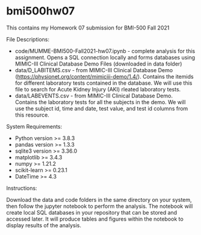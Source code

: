 # bmi500hw07
This contains my Homework 07 submission for BMI-500 Fall 2021

File Descriptions:
- code/MUMME-BMI500-Fall2021-hw07.ipynb - complete analysis for this assignment. Opens a SQL connection locally and forms databases using MIMIC-III Clinical Database Demo Files (downloaded in data folder)
- data/D_LABITEMS.csv - from MIMIC-III Clinical Database Demo (https://physionet.org/content/mimiciii-demo/1.4/). Contains the itemids for different laboratory tests contained in the database. We will use this file to search for Acute Kidney Injury (AKI) rleated laboratory tests.
- data/LABEVENTS.csv - from MIMIC-III Clinical Database Demo. Contains the laboratory tests for all the subjects in the demo. We will use the subject id, time and date, test value, and test id columns from this resource.

System Requirements:
- Python version >= 3.8.3
- pandas version >= 1.3.3
- sqlite3 version >= 3.36.0
- matplotlib >= 3.4.3
- numpy >= 1.21.2
- scikit-learn >= 0.23.1
- DateTime >= 4.3

Instructions:

Download the data and code folders in the same directory on your system, then follow the jupyter notebook to perform the analysis. The notebook will create local SQL databases in your repository that can be stored and accessed later. It will produce tables and figures within the notebook to display results of the analysis.
